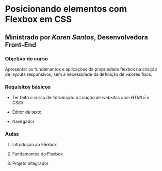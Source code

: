 # Posicionando elementos com Flexbox em CSS

## Ministrado por *Karen Santos*, Desenvolvedora Front-End

### Objetivo do curso

Apresentar os fundamentos e aplicações da propriedade flexbox na criação de layouts responsivos, sem a necessidade da definição de valores fixos.

### Requisitos básicos

* Ter feito o curso de *Introdução a criação de websites com HTML5 e CSS3*

* Editor de texto

* Navegador

### Aulas

1. Introdução ao Flexbox

2. Fundamentos do Flexbox

3. Projeto integrador
